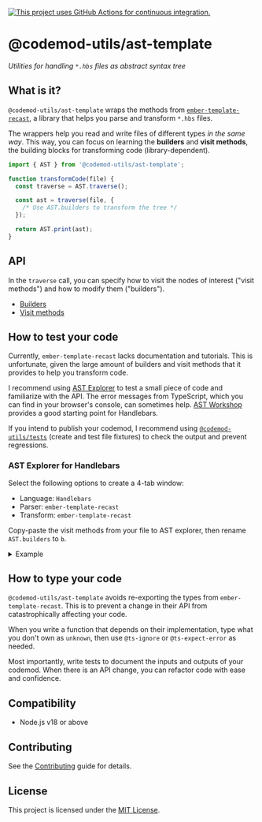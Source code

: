 [![This project uses GitHub Actions for continuous integration.](https://github.com/ijlee2/codemod-utils/actions/workflows/ci.yml/badge.svg)](https://github.com/ijlee2/codemod-utils/actions/workflows/ci.yml)

# @codemod-utils/ast-template

_Utilities for handling `*.hbs` files as abstract syntax tree_


## What is it?

`@codemod-utils/ast-template` wraps the methods from [`ember-template-recast`](https://github.com/ember-template-lint/ember-template-recast), a library that helps you parse and transform `*.hbs` files.

The wrappers help you read and write files of different types _in the same way_. This way, you can focus on learning the **builders** and **visit methods**, the building blocks for transforming code (library-dependent).

```js
import { AST } from '@codemod-utils/ast-template';

function transformCode(file) {
  const traverse = AST.traverse();

  const ast = traverse(file, {
    /* Use AST.builders to transform the tree */
  });

  return AST.print(ast);
}
```


## API

In the `traverse` call, you can specify how to visit the nodes of interest ("visit methods") and how to modify them ("builders").

- [Builders](https://github.com/glimmerjs/glimmer-vm/blob/v0.84.3/packages/%40glimmer/syntax/lib/v1/public-builders.ts#L530-L570)
- [Visit methods](https://github.com/glimmerjs/glimmer-vm/blob/v0.84.3/packages/%40glimmer/syntax/lib/v1/visitor-keys.ts#L8-L39)


## How to test your code

Currently, `ember-template-recast` lacks documentation and tutorials. This is unfortunate, given the large amount of builders and visit methods that it provides to help you transform code.

I recommend using [AST Explorer](https://astexplorer.net/) to test a small piece of code and familiarize with the API. The error messages from TypeScript, which you can find in your browser's console, can sometimes help. [AST Workshop](https://github.com/mainmatter/ast-workshop) provides a good starting point for Handlebars.

If you intend to publish your codemod, I recommend using [`@codemod-utils/tests`](../tests) (create and test file fixtures) to check the output and prevent regressions.


### AST Explorer for Handlebars

Select the following options to create a 4-tab window:

- Language: `Handlebars`
- Parser: `ember-template-recast`
- Transform: `ember-template-recast`

Copy-paste the visit methods from your file to AST explorer, then rename `AST.builders` to `b`.

<details>

<summary>Example</summary>

```js
/* Your file */
import { AST } from '@codemod-utils/ast-template';

function transformCode(file) {
  const traverse = AST.traverse();

  const ast = traverse(file, {
    AttrNode(node) {
      if (node.name !== 'local-class') {
        return;
      }

      node.name = 'class';

      const attributeValue = node.value.chars.trim();

      node.value = AST.builders.mustache(
        AST.builders.path(`this.styles.${attributeValue}`),
      );
    },
  });

  return AST.print(ast);
}
```

```js
/* AST Explorer */
module.exports = function(env) {
  const b = env.syntax.builders;

  return {
    AttrNode(node) {
      if (node.name !== 'local-class') {
        return;
      }

      node.name = 'class';

      const attributeValue = node.value.chars.trim();

      node.value = b.mustache(
        b.path(`this.styles.${attributeValue}`),
      );
    },
  };
};
```

<img width="1440" alt="" src="https://github.com/ijlee2/codemod-utils/assets/16869656/149deed5-153e-42c9-ace1-cd531d85c59d">

</details>


## How to type your code

`@codemod-utils/ast-template` avoids re-exporting the types from `ember-template-recast`. This is to prevent a change in their API from catastrophically affecting your code.

When you write a function that depends on their implementation, type what you don't own as `unknown`, then use `@ts-ignore` or `@ts-expect-error` as needed.

Most importantly, write tests to document the inputs and outputs of your codemod. When there is an API change, you can refactor code with ease and confidence.


## Compatibility

- Node.js v18 or above


## Contributing

See the [Contributing](../../../CONTRIBUTING.md) guide for details.


## License

This project is licensed under the [MIT License](LICENSE.md).
